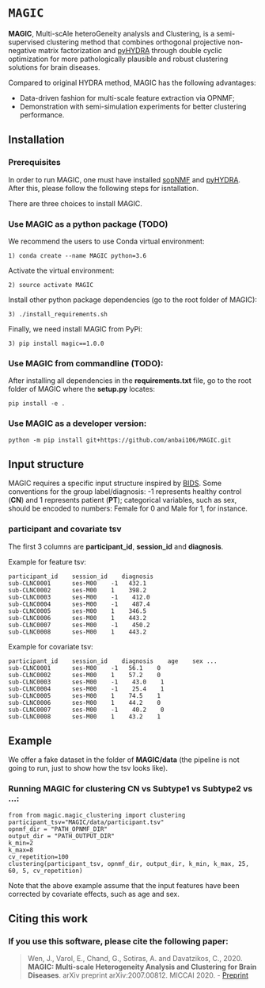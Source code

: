 # `MAGIC`
**MAGIC**, Multi-scAle heteroGeneity analysIs and Clustering, is a semi-supervised clustering method that combines orthogonal projective non-negative matrix factorization and [pyHYDRA](https://github.com/anbai106/pyHYDRA) through double cyclic optimization for more pathologically plausible and robust clustering solutions for brain diseases.

Compared to original HYDRA method, MAGIC has the following advantages:
- Data-driven fashion for multi-scale feature extraction via OPNMF;
- Demonstration with semi-simulation experiments for better clustering performance.

## Installation
### Prerequisites
In order to run MAGIC, one must have installed [sopNMF]() and [pyHYDRA](https://github.com/anbai106/pyHYDRA). After this, please follow the following steps for isntallation.

There are three choices to install MAGIC.
### Use MAGIC as a python package (TODO)
We recommend the users to use Conda virtual environment:
```
1) conda create --name MAGIC python=3.6
```
Activate the virtual environment:
```
2) source activate MAGIC
```
Install other python package dependencies (go to the root folder of MAGIC):
```
3) ./install_requirements.sh
```
Finally, we need install MAGIC from PyPi:
```
3) pip install magic==1.0.0
```

### Use MAGIC from commandline (TODO):
After installing all dependencies in the **requirements.txt** file, go to the root folder of MAGIC where the **setup.py** locates:
```
pip install -e .
```

### Use MAGIC as a developer version:
```
python -m pip install git+https://github.com/anbai106/MAGIC.git
```

## Input structure
MAGIC requires a specific input structure inspired by [BIDS](https://bids.neuroimaging.io/).
Some conventions for the group label/diagnosis: -1 represents healthy control (**CN**) and 1 represents patient (**PT**); categorical variables, such as sex, should be encoded to numbers: Female for 0 and Male for 1, for instance.

### participant and covariate tsv
The first 3 columns are **participant_id**, **session_id** and **diagnosis**.

Example for feature tsv:
```
participant_id    session_id    diagnosis 
sub-CLNC0001      ses-M00    -1   432.1
sub-CLNC0002      ses-M00    1    398.2
sub-CLNC0003      ses-M00    -1    412.0
sub-CLNC0004      ses-M00    -1    487.4
sub-CLNC0005      ses-M00    1    346.5
sub-CLNC0006      ses-M00    1    443.2
sub-CLNC0007      ses-M00    -1    450.2
sub-CLNC0008      ses-M00    1    443.2
```
Example for covariate tsv:
```
participant_id    session_id    diagnosis    age    sex ...
sub-CLNC0001      ses-M00    -1   56.1    0
sub-CLNC0002      ses-M00    1    57.2    0
sub-CLNC0003      ses-M00    -1    43.0    1
sub-CLNC0004      ses-M00    -1    25.4    1
sub-CLNC0005      ses-M00    1    74.5    1
sub-CLNC0006      ses-M00    1    44.2    0
sub-CLNC0007      ses-M00    -1    40.2    0
sub-CLNC0008      ses-M00    1    43.2    1
```

## Example
We offer a fake dataset in the folder of **MAGIC/data** (the pipeline is not going to run, just to show how the tsv looks like).

### Running MAGIC for clustering CN vs Subtype1 vs Subtype2 vs ...:
```
from from magic.magic_clustering import clustering
participant_tsv="MAGIC/data/participant.tsv"
opnmf_dir = "PATH_OPNMF_DIR"
output_dir = "PATH_OUTPUT_DIR"
k_min=2
k_max=8
cv_repetition=100
clustering(participant_tsv, opnmf_dir, output_dir, k_min, k_max, 25, 60, 5, cv_repetition)
```
Note that the above example assume that the input features have been corrected by covariate effects, such as age and sex.

## Citing this work
### If you use this software, please cite the following paper:
> Wen, J., Varol, E., Chand, G., Sotiras, A. and Davatzikos, C., 2020. **MAGIC: Multi-scale Heterogeneity Analysis and Clustering for Brain Diseases**. arXiv preprint arXiv:2007.00812. MICCAI 2020. - [Preprint](https://arxiv.org/abs/2007.00812)